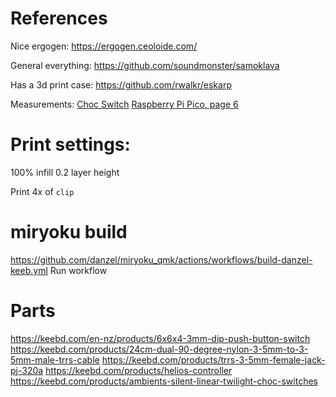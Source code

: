 # References

Nice ergogen:
https://ergogen.ceoloide.com/

General everything:
https://github.com/soundmonster/samoklava

Has a 3d print case:
https://github.com/rwalkr/eskarp

Measurements:
[Choc Switch](https://github.com/keyboardio/keyswitch_documentation/blob/master/datasheets/Kailh/CPG135001D01.pdf)
[Raspberry Pi Pico, page 6](https://datasheets.raspberrypi.com/pico/pico-datasheet.pdf)

# Print settings:

100% infill
0.2 layer height

Print 4x of `clip`

# miryoku build

https://github.com/danzel/miryoku_qmk/actions/workflows/build-danzel-keeb.yml
Run workflow



# Parts

https://keebd.com/en-nz/products/6x6x4-3mm-dip-push-button-switch
https://keebd.com/products/24cm-dual-90-degree-nylon-3-5mm-to-3-5mm-male-trrs-cable
https://keebd.com/products/trrs-3-5mm-female-jack-pj-320a
https://keebd.com/products/helios-controller
https://keebd.com/products/ambients-silent-linear-twilight-choc-switches